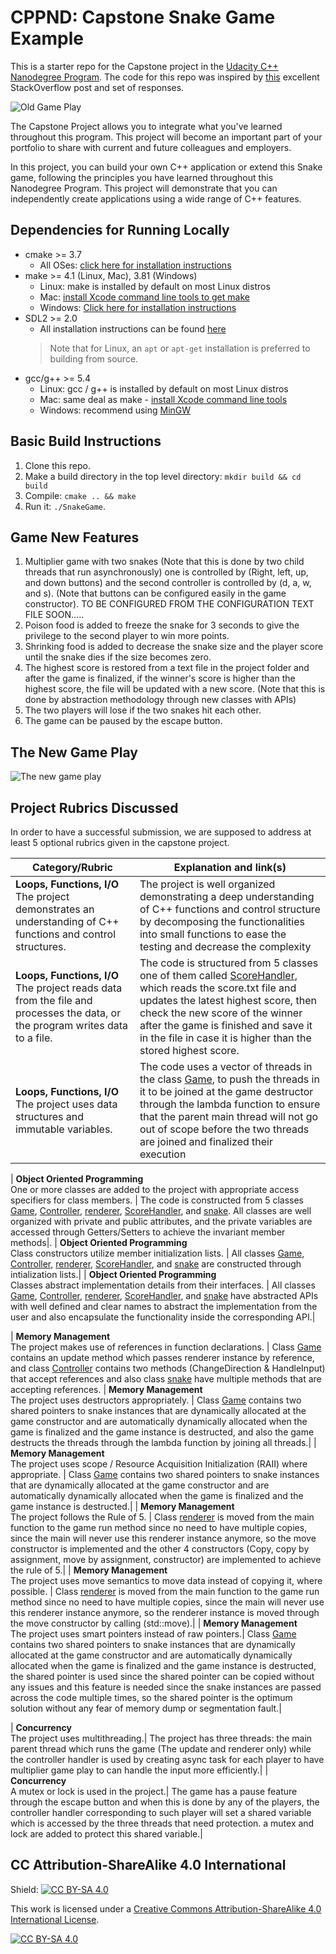 # CPPND: Capstone Snake Game Example

This is a starter repo for the Capstone project in the [Udacity C++ Nanodegree Program](https://www.udacity.com/course/c-plus-plus-nanodegree--nd213). The code for this repo was inspired by [this](https://codereview.stackexchange.com/questions/212296/snake-game-in-c-with-sdl) excellent StackOverflow post and set of responses.

![Old Game Play](snake_game.gif)


The Capstone Project allows you to integrate what you've learned throughout this program. This project will become an important part of your portfolio to share with current and future colleagues and employers.

In this project, you can build your own C++ application or extend this Snake game, following the principles you have learned throughout this Nanodegree Program. This project will demonstrate that you can independently create applications using a wide range of C++ features.

## Dependencies for Running Locally
* cmake >= 3.7
  * All OSes: [click here for installation instructions](https://cmake.org/install/)
* make >= 4.1 (Linux, Mac), 3.81 (Windows)
  * Linux: make is installed by default on most Linux distros
  * Mac: [install Xcode command line tools to get make](https://developer.apple.com/xcode/features/)
  * Windows: [Click here for installation instructions](http://gnuwin32.sourceforge.net/packages/make.htm)
* SDL2 >= 2.0
  * All installation instructions can be found [here](https://wiki.libsdl.org/Installation)
  >Note that for Linux, an `apt` or `apt-get` installation is preferred to building from source. 
* gcc/g++ >= 5.4
  * Linux: gcc / g++ is installed by default on most Linux distros
  * Mac: same deal as make - [install Xcode command line tools](https://developer.apple.com/xcode/features/)
  * Windows: recommend using [MinGW](http://www.mingw.org/)

## Basic Build Instructions

1. Clone this repo.
2. Make a build directory in the top level directory: `mkdir build && cd build`
3. Compile: `cmake .. && make`
4. Run it: `./SnakeGame`.


## Game New Features
1. Multiplier game with two snakes (Note that this is done by two child threads that run asynchronously) one is controlled by (Right, left, up, and down buttons) and the second controller is controlled by (d, a, w, and s).  (Note that buttons can be configured easily in the game constructor). TO BE CONFIGURED FROM THE CONFIGURATION TEXT FILE SOON.....
2. Poison food is added to freeze the snake for 3 seconds to give the privilege to the second player to win more points.
3. Shrinking food is added to decrease the snake size and the player score until the snake dies if the size becomes zero.
4. The highest score is restored from a text file in the project folder and after the game is finalized, if the winner's score is higher than the highest score, the file will be updated with a new score. (Note that this is done by abstraction methodology through new classes with APIs)
5. The two players will lose if the two snakes hit each other. 
6. The game can be paused by the escape button.

## The New Game Play
![The new game play](Snake_game_New.png)

## Project Rubrics Discussed

In order to have a successful submission, we are supposed to address at least 5 optional rubrics given in the capstone project. 

| Category/Rubric                                              | Explanation and link(s)                                      |
| ------------------------------------------------------------ | ------------------------------------------------------------ |
| **Loops, Functions, I/O**<br />The project demonstrates an understanding of C++ functions and control structures. | The project is well organized demonstrating a deep understanding of C++ functions and control structure by decomposing the functionalities into small functions to ease the testing and decrease the complexity |
| **Loops, Functions, I/O**<br />The project reads data from the file and processes the data, or the program writes data to a file. | The code is structured from 5 classes one of them called [ScoreHandler](https://github.com/MuhammadHossam/Snake-Game-CPP/blob/main/src/ScoreHandler.h), which reads the score.txt file and updates the latest highest score, then check the new score of the winner after the game is finished and save it in the file in case it is higher than the stored highest score.|
| **Loops, Functions, I/O**<br />The project uses data structures and immutable variables. | The code uses a vector of threads in the class [Game](https://github.com/MuhammadHossam/Snake-Game-CPP/blob/main/src/game.h), to push the threads in it to be joined at the game destructor through the lambda function to ensure that the parent main thread will not go out of scope before the two threads are joined and finalized their execution |

| **Object Oriented Programming**<br /> One or more classes are added to the project with appropriate access specifiers for class members. | The code is constructed from 5 classes [Game](https://github.com/MuhammadHossam/Snake-Game-CPP/blob/main/src/game.h), [Controller](https://github.com/MuhammadHossam/Snake-Game-CPP/blob/main/src/controller.h), [renderer](https://github.com/MuhammadHossam/Snake-Game-CPP/blob/main/src/renderer.h), [ScoreHandler](https://github.com/MuhammadHossam/Snake-Game-CPP/blob/main/src/ScoreHandler.h), and [snake](https://github.com/MuhammadHossam/Snake-Game-CPP/blob/main/src/snake.h). All classes are well organized with private and public attributes, and the private variables are accessed through Getters/Setters to achieve the invariant member methods|.
| **Object Oriented Programming**<br /> Class constructors utilize member initialization lists. | All classes [Game](https://github.com/MuhammadHossam/Snake-Game-CPP/blob/main/src/game.h), [Controller](https://github.com/MuhammadHossam/Snake-Game-CPP/blob/main/src/controller.h), [renderer](https://github.com/MuhammadHossam/Snake-Game-CPP/blob/main/src/renderer.h), [ScoreHandler](https://github.com/MuhammadHossam/Snake-Game-CPP/blob/main/src/ScoreHandler.h), and [snake](https://github.com/MuhammadHossam/Snake-Game-CPP/blob/main/src/snake.h) are constructed through intialization lists.|
| **Object Oriented Programming**<br /> Classes abstract implementation details from their interfaces. | All classes [Game](https://github.com/MuhammadHossam/Snake-Game-CPP/blob/main/src/game.h), [Controller](https://github.com/MuhammadHossam/Snake-Game-CPP/blob/main/src/controller.h), [renderer](https://github.com/MuhammadHossam/Snake-Game-CPP/blob/main/src/renderer.h), [ScoreHandler](https://github.com/MuhammadHossam/Snake-Game-CPP/blob/main/src/ScoreHandler.h), and [snake](https://github.com/MuhammadHossam/Snake-Game-CPP/blob/main/src/snake.h) have abstracted APIs with well defined and clear names to abstract the implementation from the user and also encapsulate the functionality inside the corresponding API.|

| **Memory Management**<br /> The project makes use of references in function declarations. | Class [Game](https://github.com/MuhammadHossam/Snake-Game-CPP/blob/main/src/game.h) contains an update method which passes renderer instance by reference, and class [Controller](https://github.com/MuhammadHossam/Snake-Game-CPP/blob/main/src/controller.h) contains two methods (ChangeDirection & HandleInput) that accept references and also class [snake](https://github.com/MuhammadHossam/Snake-Game-CPP/blob/main/src/snake.h) have multiple methods that are accepting references.
| **Memory Management**<br /> The project uses destructors appropriately. | Class [Game](https://github.com/MuhammadHossam/Snake-Game-CPP/blob/main/src/game.h) contains two shared pointers to snake instances that are dynamically allocated at the game constructor and are automatically dynamically allocated when the game is finalized and the game instance is destructed, and also the game destructs the threads through the lambda function by joining all threads.|
| **Memory Management**<br /> The project uses scope / Resource Acquisition Initialization (RAII) where appropriate. | Class [Game](https://github.com/MuhammadHossam/Snake-Game-CPP/blob/main/src/game.h) contains two shared pointers to snake instances that are dynamically allocated at the game constructor and are automatically dynamically allocated when the game is finalized and the game instance is destructed.|
| **Memory Management**<br /> The project follows the Rule of 5. | Class [renderer](https://github.com/MuhammadHossam/Snake-Game-CPP/blob/main/src/renderer.h) is moved from the main function to the game run method since no need to have multiple copies, since the main will never use this renderer instance anymore, so the move constructor is implemented and the other 4 constructors (Copy, copy by assignment, move by assignment, constructor) are implemented to achieve the rule of 5.|
| **Memory Management**<br /> The project uses move semantics to move data instead of copying it, where possible. | Class [renderer](https://github.com/MuhammadHossam/Snake-Game-CPP/blob/main/src/renderer.h) is moved from the main function to the game run method since no need to have multiple copies, since the main will never use this renderer instance anymore, so the renderer instance is moved through the move constructor by calling (std::move).|
| **Memory Management**<br /> The project uses smart pointers instead of raw pointers.| Class [Game](https://github.com/MuhammadHossam/Snake-Game-CPP/blob/main/src/game.h) contains two shared pointers to snake instances that are dynamically allocated at the game constructor and are automatically dynamically allocated when the game is finalized and the game instance is destructed, the shared pointer is used since the shared pointer can be copied without any issues and this feature is needed since the snake instances are passed across the code multiple times, so the shared pointer is the optimum solution without any fear of memory dump or segmentation fault.|

| **Concurrency**<br /> The project uses multithreading.| The project has three threads: the main parent thread which runs the game (The update and renderer only) while the controller handler is used by creating async task for each player to have multiplier game play to can handle the input more efficiently.|
| **Concurrency**<br /> A mutex or lock is used in the project.| The game has a pause feature through the escape button and when this is done by any of the players, the controller handler corresponding to such player will set a shared variable which is accessed by the three threads that need protection. a mutex and lock are added to protect this shared variable.|

## CC Attribution-ShareAlike 4.0 International


Shield: [![CC BY-SA 4.0][cc-by-sa-shield]][cc-by-sa]

This work is licensed under a
[Creative Commons Attribution-ShareAlike 4.0 International License][cc-by-sa].

[![CC BY-SA 4.0][cc-by-sa-image]][cc-by-sa]

[cc-by-sa]: http://creativecommons.org/licenses/by-sa/4.0/
[cc-by-sa-image]: https://licensebuttons.net/l/by-sa/4.0/88x31.png
[cc-by-sa-shield]: https://img.shields.io/badge/License-CC%20BY--SA%204.0-lightgrey.svg
